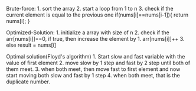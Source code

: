 Brute-force:
    1. sort the array
    2. start a loop from 1 to n
    3. check if the current element is equal to the previous one
        if(nums[i]==nums[i-1]){
            return nums[i];
        }

Optimized-Solution:
    1. initialize a array with size of n
    2. check if the arr[nums[i]]==0, if true, then increase the element by 1.
        arr[nums[i]]++
    3. else
        result = nums[i]

Optimal solution(Floyd's algorithm)
    1. Start slow and fast variable with the value of first element
    2. move slow by 1 step and fast by 2 step until both of them meet.
    3. when both meet, then move fast to first element and now start moving both slow and fast by 1 step
    4. when both meet, that is the duplicate number. 
